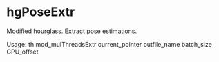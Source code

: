 # hgPoseExtr
Modified hourglass. Extract pose estimations.

Usage: th mod_mulThreadsExtr current_pointer outfile_name batch_size GPU_offset

